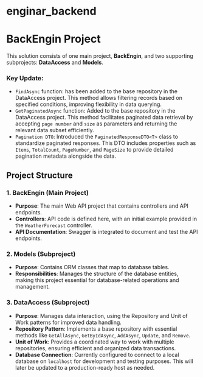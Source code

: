 # enginar_backend

# BackEngin Project

This solution consists of one main project, **BackEngin**, and two supporting subprojects: **DataAccess** and **Models**.

### Key Update: 
* `FindAsync` function: has been added to the base repository in the DataAccess project. This method allows filtering records based on specified conditions, improving flexibility in data querying.
* `GetPaginatedAsync` function: Added to the base repository in the DataAccess project. This method facilitates paginated data retrieval by accepting `page number` and `size` as parameters and returning the relevant data subset efficiently.
* `Pagination DTO`: Introduced the `PaginatedResponseDTO<T>` class to standardize paginated responses. This DTO includes properties such as `Items`, `TotalCount`, `PageNumber`, and `PageSize` to provide detailed pagination metadata alongside the data.

## Project Structure

### 1. **BackEngin (Main Project)**

   - **Purpose**: The main Web API project that contains controllers and API endpoints.
   - **Controllers**: API code is defined here, with an initial example provided in the `WeatherForecast` controller.
   - **API Documentation**: Swagger is integrated to document and test the API endpoints.

### 2. **Models (Subproject)**

   - **Purpose**: Contains ORM classes that map to database tables.
   - **Responsibilities**: Manages the structure of the database entities, making this project essential for database-related operations and management.

### 3. **DataAccess (Subproject)**

   - **Purpose**: Manages data interaction, using the Repository and Unit of Work patterns for improved data handling.
   - **Repository Pattern**: Implements a base repository with essential methods like `GetAllAsync`, `GetByIdAsync`, `AddAsync`, `Update`, and `Remove`.
   - **Unit of Work**: Provides a coordinated way to work with multiple repositories, ensuring efficient and organized data transactions.
   - **Database Connection**: Currently configured to connect to a local database on `localhost` for development and testing purposes. This will later be updated to a production-ready host as needed.

